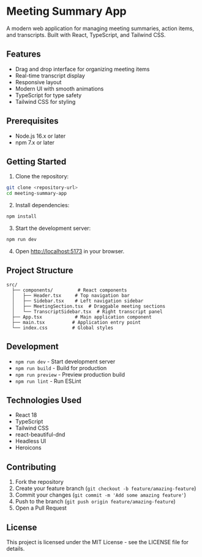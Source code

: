 # Meeting Summary App

A modern web application for managing meeting summaries, action items, and transcripts. Built with React, TypeScript, and Tailwind CSS.

## Features

- Drag and drop interface for organizing meeting items
- Real-time transcript display
- Responsive layout
- Modern UI with smooth animations
- TypeScript for type safety
- Tailwind CSS for styling

## Prerequisites

- Node.js 16.x or later
- npm 7.x or later

## Getting Started

1. Clone the repository:
```bash
git clone <repository-url>
cd meeting-summary-app
```

2. Install dependencies:
```bash
npm install
```

3. Start the development server:
```bash
npm run dev
```

4. Open [http://localhost:5173](http://localhost:5173) in your browser.

## Project Structure

```
src/
  ├── components/         # React components
  │   ├── Header.tsx     # Top navigation bar
  │   ├── Sidebar.tsx    # Left navigation sidebar
  │   ├── MeetingSection.tsx  # Draggable meeting sections
  │   └── TranscriptSidebar.tsx  # Right transcript panel
  ├── App.tsx            # Main application component
  ├── main.tsx          # Application entry point
  └── index.css         # Global styles
```

## Development

- `npm run dev` - Start development server
- `npm run build` - Build for production
- `npm run preview` - Preview production build
- `npm run lint` - Run ESLint

## Technologies Used

- React 18
- TypeScript
- Tailwind CSS
- react-beautiful-dnd
- Headless UI
- Heroicons

## Contributing

1. Fork the repository
2. Create your feature branch (`git checkout -b feature/amazing-feature`)
3. Commit your changes (`git commit -m 'Add some amazing feature'`)
4. Push to the branch (`git push origin feature/amazing-feature`)
5. Open a Pull Request

## License

This project is licensed under the MIT License - see the LICENSE file for details. 